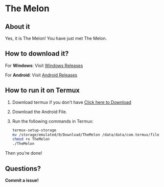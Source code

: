 # The Melon

## About it

Yes, it is The Melon! You have just met The Melon.

## How to download it?

For **Windows**:
Visit [Windows Releases](https://github.com/ahhsecretguyy/nope/releases/tag/TheMelonWindows)

For **Android**:
Visit [Android Releases](https://github.com/ahhsecretguyy/nope/releases/tag/TheMelonAndroid)

## How to run it on Termux
1. Download termux if you don't have [Click here to Download](https://github.com/termux/termux-app/releases/download/v0.118.1/termux-app_v0.118.1+github-debug_arm64-v8a.apk)
2. Download the Android File.
3. Run the following commands in Termux:

    ```bash
    termux-setup-storage
    mv /storage/emulated/0/Download/TheMelon /data/data/com.termux/files/home
    chmod +x TheMelon
    ./TheMelon
    ```

Then you're done!

## Questions?

**Commit a issue!**

